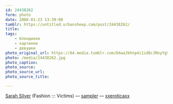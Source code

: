 ```yaml
---
id: 24438262
form: photo
date: 2008-01-23 13:39:00
tumblr: https://untitled.urbansheep.com/post/24438262/
title:
tags:
    - блондинки
    - картинки
    - девушки
photo_original_url: https://64.media.tumblr.com/D4waJkhnp4i1id8cJMoyYgSi_640.jpg
photo: /media/24438262.jpg
photo_caption:
photo_source:
photo_source_url:
photo_source_title:

---
```


<p><a href="http://community.livejournal.com/ru_glamour/2038322.html">Sarah Silver</a> (Fashion ::: Victims) — <a href="http://sampler.tumblr.com/">sampler</a> — <a href="http://xxeroticaxx.tumblr.com/">xxeroticaxx</a></p>
